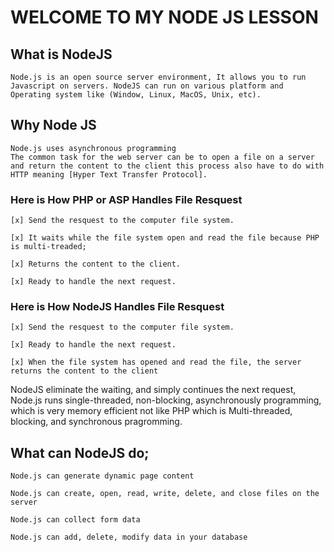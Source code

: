 # WELCOME TO MY NODE JS LESSON

## What is NodeJS
    Node.js is an open source server environment, It allows you to run Javascript on servers. NodeJS can run on various platform and Operating system like (Window, Linux, MacOS, Unix, etc).

## Why Node JS
    Node.js uses asynchronous programming
    The common task for the web server can be to open a file on a server and return the content to the client this process also have to do with HTTP meaning [Hyper Text Transfer Protocol].

### Here is How PHP or ASP Handles File Resquest

    [x] Send the resquest to the computer file system.

    [x] It waits while the file system open and read the file because PHP is multi-treaded;

    [x] Returns the content to the client.

    [x] Ready to handle the next request.


### Here is How NodeJS Handles File Resquest

    [x] Send the resquest to the computer file system.

    [x] Ready to handle the next request.

    [x] When the file system has opened and read the file, the server returns the content to the client

NodeJS eliminate the waiting, and simply continues the next request, Node.js runs single-threaded, non-blocking, asynchronously programming, which is very memory efficient not like PHP which is Multi-threaded, blocking, and synchronous pragromming.

## What can NodeJS do;
    Node.js can generate dynamic page content

    Node.js can create, open, read, write, delete, and close files on the server

    Node.js can collect form data

    Node.js can add, delete, modify data in your database

